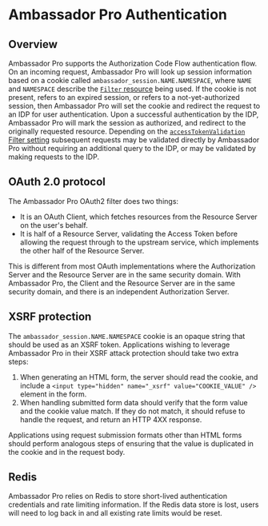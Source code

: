 # Ambassador Pro Authentication

## Overview

Ambassador Pro supports the Authorization Code Flow authentication flow.  On an incoming request, Ambassador Pro will look up session information based on a cookie called `ambassador_session.NAME.NAMESPACE`, where `NAME` and `NAMESPACE` describe the [`Filter` resource](../filter-reference#filter-type-oauth2) being used.  If the cookie is not present, refers to an expired session, or refers to a not-yet-authorized session, then Ambassador Pro will set the cookie and redirect the request to an IDP for user authentication.  Upon a successful authentication by the IDP, Ambassador Pro will mark the session as authorized, and redirect to the originally requested resource.  Depending on the [`accessTokenValidation` Filter setting](../filter-reference#oauth2-global-arguments) subsequent requests may be validated directly by Ambassador Pro without requiring an additional query to the IDP, or may be validated by making requests to the IDP.

## OAuth 2.0 protocol

The Ambassador Pro OAuth2 filter does two things:

* It is an OAuth Client, which fetches resources from the Resource Server on the user's behalf.
* It is half of a Resource Server, validating the Access Token before allowing the request through to the upstream service, which implements the other half of the Resource Server.

This is different from most OAuth implementations where the Authorization Server and the Resource Server are in the same security domain. With Ambassador Pro, the Client and the Resource Server are in the same security domain, and there is an independent Authorization Server.

## XSRF protection

The `ambassador_session.NAME.NAMESPACE` cookie is an opaque string that should be used as an XSRF token.  Applications wishing to leverage Ambassador Pro in their XSRF attack protection should take two extra steps:

 1. When generating an HTML form, the server should read the cookie, and include a `<input type="hidden" name="_xsrf" value="COOKIE_VALUE" />` element in the form.
 2. When handling submitted form data should verify that the form value and the cookie value match.  If they do not match, it should refuse to handle the request, and return an HTTP 4XX response.

Applications using request submission formats other than HTML forms should perform analogous steps of ensuring that the value is duplicated in the cookie and in the request body.

## Redis

Ambassador Pro relies on Redis to store short-lived authentication credentials and rate limiting information. If the Redis data store is lost, users will need to log back in and all existing rate limits would be reset.
